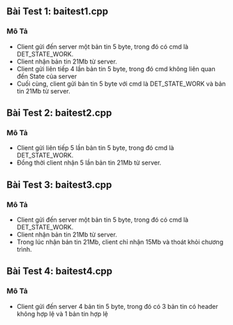 ## Bài Test 1: baitest1.cpp
### Mô Tả
- Client gửi đến server một bản tin 5 byte, trong đó có cmd là DET_STATE_WORK.
- Client nhận bản tin 21Mb từ server.
- Client gửi liên tiếp 4 lần bản tin 5 byte, trong đó cmd không liên quan đến State của server
- Cuối cùng, client gửi bản tin 5 byte với cmd là DET_STATE_WORK và bản tin 21Mb từ server.
## Bài Test 2: baitest2.cpp
### Mô Tả
- Client gửi liên tiếp 5 lần bản tin 5 byte, trong đó cmd là DET_STATE_WORK.
- Đồng thời client nhận 5 lần bản tin 21Mb từ server.
## Bài Test 3: baitest3.cpp
### Mô Tả
- Client gửi đến server một bản tin 5 byte, trong đó có cmd là DET_STATE_WORK.
- Client nhận bản tin 21Mb từ server.
- Trong lúc nhận bản tin 21Mb, client chỉ nhận 15Mb và thoát khỏi chương trình.
## Bài Test 4: baitest4.cpp
### Mô Tả
- Client gửi đến server 4 bản tin 5 byte, trong đó có 3 bản tin có header không hợp lệ và 1 bản tin hợp lệ


